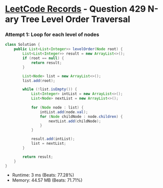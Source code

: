 # [LeetCode Records](../../README.md) - Question 429 N-ary Tree Level Order Traversal

### Attempt 1: Loop for each level of nodes
```java
class Solution {
    public List<List<Integer>> levelOrder(Node root) {
        List<List<Integer>> result = new ArrayList<>();
        if (root == null) {
            return result;
        }

        List<Node> list = new ArrayList<>();
        list.add(root);

        while (!list.isEmpty()) {
            List<Integer> intList = new ArrayList<>();
            List<Node> nextList = new ArrayList<>();
            
            for (Node node : list) {
                intList.add(node.val);
                for (Node childNode : node.children) {
                    nextList.add(childNode);
                }
            }

            result.add(intList);
            list = nextList;
        }

        return result;
    }
}
```
- Runtime: 3 ms (Beats: 77.28%)
- Memory: 44.57 MB (Beats: 71.71%)

<br>
